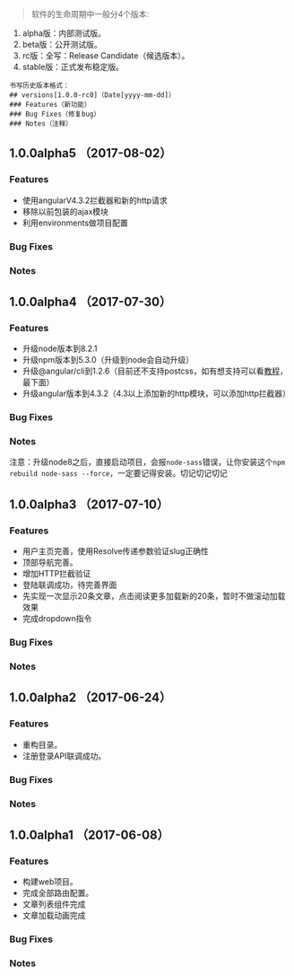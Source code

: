 > 软件的生命周期中一般分4个版本:
1. alpha版：内部测试版。
2. beta版：公开测试版。
3. rc版：全写：Release Candidate（候选版本）。
4. stable版：正式发布稳定版。
```
书写历史版本格式：
## versions[1.0.0-rc0]（Date[yyyy-mm-dd]）
### Features（新功能）
### Bug Fixes（修复bug）
### Notes（注释）
```

## 1.0.0alpha5 （2017-08-02）
### Features
- 使用angularV4.3.2拦截器和新的http请求
- 移除以前包装的ajax模块
- 利用environments做项目配置
### Bug Fixes
### Notes

## 1.0.0alpha4 （2017-07-30）
### Features
- 升级node版本到8.2.1
- 升级npm版本到5.3.0（升级到node会自动升级）
- 升级@angular/cli到1.2.6（目前还不支持postcss，如有想支持可以看[教程](https://github.com/jiayisheji/jianshu/blob/master/doc/web%E5%88%9D%E5%A7%8B%E5%8C%96.md)，最下面）
- 升级angular版本到4.3.2（4.3以上添加新的http模块，可以添加http拦截器）
### Bug Fixes
### Notes
注意：升级node8之后，直接启动项目，会报`node-sass`错误，让你安装这个`npm rebuild node-sass --force`，一定要记得安装。切记切记切记

## 1.0.0alpha3 （2017-07-10）
### Features
- 用户主页完善，使用Resolve传递参数验证slug正确性
- 顶部导航完善。
- 增加HTTP拦截验证
- 登陆联调成功，待完善界面
- 先实现一次显示20条文章，点击阅读更多加载新的20条，暂时不做滚动加载效果
- 完成dropdown指令
### Bug Fixes

### Notes

## 1.0.0alpha2 （2017-06-24）
### Features
- 重构目录。
- 注册登录API联调成功。
### Bug Fixes

### Notes

## 1.0.0alpha1 （2017-06-08）
### Features
- 构建web项目。
- 完成全部路由配置。
- 文章列表组件完成
- 文章加载动画完成
### Bug Fixes

### Notes
